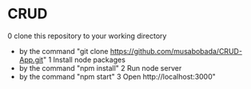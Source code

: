 # CRUD
0 clone this repository to your working directory 
- by the command "git clone https://github.com/musabobada/CRUD-App.git"
1 Install node packages
- by the command "npm install"
2 Run node server
- by the command "npm start"
3 Open http://localhost:3000"
